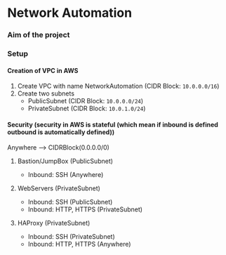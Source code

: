 # Network Automation

### Aim of the project

### Setup

#### Creation of VPC in AWS


1. Create VPC with name NetworkAutomation (CIDR Block: `10.0.0.0/16`)
2. Create two subnets
	- PublicSubnet (CIDR Block: `10.0.0.0/24`)
	- PrivateSubnet (CIDR Block: `10.0.1.0/24`)

#### Security (security in AWS is stateful (which mean if inbound is defined outbound is automatically defined))

Anywhere --> CIDRBlock(0.0.0.0/0)

1. Bastion/JumpBox (PublicSubnet)
	- Inbound: SSH (Anywhere)

2. WebServers (PrivateSubnet)
	- Inbound: SSH (PublicSubnet)
	- Inbound: HTTP, HTTPS (PrivateSubnet)

3. HAProxy (PrivateSubnet)
	- Inbound: SSH (PrivateSubnet)
	- Inbound: HTTP, HTTPS (Anywhere)